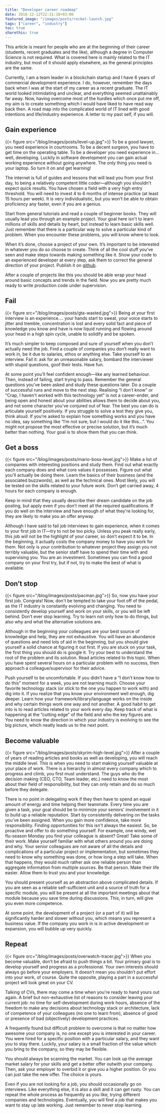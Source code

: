 ```yaml
---
title: "Developer career roadmap"
date: 2018-12-12T22:31:18+03:00
featured_image: "/images/posts/rocket-launch.jpg"
tags: ["career", "industry"]
toc: true
sharethis: true
---
```

This article is meant for people who are at the beginning of their career (students, recent graduates and the like), although a degree in Computer Science is not required. What is covered here is mainly related to the IT industry, but most of it should apply elsewhere, as the general principles are the same.

Currently, I am a team leader in a blockchain startup and I have 6 years of commercial development experience. I do, however, remember the days back when I was at the start of my career as a recent graduate. The IT world looked intimidating and unclear, and everything seemed unattainably far away. Now, having overcome most of the hurdles which once put me off, my aim is to create something which I would have liked to have read way back then. A road map into the complicated world of IT lined with good intentions and life/industry experience. A letter to my past self, if you will.

## Gain experience
{{< figure src="/blog/images/posts/level-up.jpg">}}
To be a good lawyer, you need experience in courtrooms. To be a decent surgeon, you have to get time on the operating table. To be a developer you need experience in... well, developing. Luckily in software development you can gain actual working experience without going anywhere. The only thing you need is your laptop. So turn it on and get learning!
	
The internet is full of guides and lessons that will lead you from your first day, to being a relatively competent little coder—although you shouldn't expect quick results. You have chosen a field with a very high entry threshold. You will need to invest 4 to 6 months of intense practice (at least 15 hours per week). It is very individualistic, but you won’t be able to obtain proficiency any faster, even if you are a genius.

Start from general tutorials and read a couple of beginner books. They will usually lead you through an example project. Your goal here isn't to learn millions of skills and details by heart, but instead to learn basic skills well. Just remember that there is a particular way to solve a particular kind of problem. When you encounter these problems, you will know where to look.

When it’s done, choose a project of your own. It’s important to be interested in whatever you do so choose to create. Think of all the cool stuff you’ve seen and make steps towards making something like it. Show your code to an experienced developer at every step, ask them to correct the general direction of your project. Publish it on [github](https://github.com/).

After a couple of projects like this you should be able wrap your head around basic concepts and trends in the field. Now you are pretty much ready to write production code under supervision.

## Fail
{{< figure src="/blog/images/posts/gta-wasted.jpg">}}
Being at your first interview is an experience.... your hands start to sweat, your voice starts to jitter and tremble, concentration is lost and every solid fact and piece of knowledge you know and have is now liquid running and flowing around your head in a high spin cycle, unable to solidify and be spoken.
	
It’s much simpler to keep composed and sure of yourself when you don’t actually need the job. Find a couple of companies you don’t really want to work in, be it due to salaries, ethos or anything else. Take yourself to an interview. Fail it: ask for an unreasonable salary, bombard the interviewer with stupid questions, goof their tests. Have fun.

At some point you’ll feel confident enough—like any learned behaviour. Then, instead of failing, start trying to pass. Remember the general questions you’ve been asked and study these questions later. Do a couple of successful runs and move to the next step. Realising “I don’t know” or “Crap, I haven't worked with this technology yet” is not a career-ender, and being open and honest about your abilities allows them to decide about you, and not some character you've conjured out of fear. The best you can do is articulate yourself positively. If you struggle to solve a test they give you, think aloud. If you’re asked to explain how something works and you have no idea, say something like “I’m not sure, but I would do it like this...”. You might not propose the most effective or precise solution, but it’s much better than nothing. Your goal is to show them that you can think.

## Get a boss
{{< figure src="/blog/images/posts/mario-boss-level.jpg">}}
Make a list of companies with interesting positions and study them. Find out what exactly each company does and what core values it possesses. Figure out what you'll actually be doing there. Learn the basics of their business (and the associated buzzwords), as well as the technical ones. Most likely, you will be tested on the skills related to your future work. Don’t get carried away, 4 hours for each company is enough.

Keep in mind that they usually describe their dream candidate on the job posting, but apply even if you don’t meet all the required qualifications. If you do well on the interview and have enough of what they're looking for, they are likely to make you an offer anyway.

Although I have said to fail job interviews to gain experience, when it comes to your first job in IT—try to not be too picky. Unless you peak really early, this job will not be the highlight of your career, so don’t expect it to be. In the beginning, it actually costs the company money to have you work for them. Not only is your contribution to whatever project they assign you not terribly valuable, but the senior staff have to spend their time with and supervising you. You are an investment. Sometimes you can find a good company on your first try, but if not, try to make the best of what is available. 

## Don’t stop
{{< figure src="/blog/images/posts/pacman.jpg">}}
So, now you have your first job. Congrats! 
Now, don't be tempted to take your foot off of the pedal, as the IT industry is constantly evolving and changing. You need to consistently develop yourself and work on your skills, or you will be left behind. Don’t ever stop learning.  Try to learn not only how to do things, but also why and what the alternative solutions are. 

Although in the beginning your colleagues are your best source of knowledge and help, they are not exhaustive. You will have an abundance of questions and need lots of aid in the beginning, but you should give yourself a solid chance at figuring it out first. If you are stuck on your task, the first thing you should do is google it. Try your best to understand the root of the problem and its solution. Read articles related to this topic. When you have spent several hours on a particular problem with no success, then approach a colleague/supervisor for their advice. 

Push yourself to be uncomfortable. If you didn’t have a “I don’t know how to do this” moment for a week, you are not learning much. Choose your favorite technology stack (or stick to the one you happen to work with) and dig into it. If you realize that you know your environment well enough, dig deeper. Learn how your framework/library/language works on the inside and why certain things work one way and not another. A good habit to get into is to read articles related to your work every day. Keep track of what is happening at the “cutting edge” of the field and who the key figures are. You need to know the direction in which your industry is evolving to see the big picture, which neatly leads us to the next point.

## Become valuable
{{< figure src="/blog/images/posts/skyrim-high-level.jpg">}}
After a couple of years of reading articles and books as well as developing, you will reach the middle level. This is when you need to start making yourself valuable at your place of work. There is a hierarchy in almost every company which to progress and climb, you first must understand. The guys who do the decision making (CEO, CTO, Team leader, etc.) need to know the most about their field of responsibility, but they can only retain and do so much before they delegate.

There is no point in delegating work if they then have to spend an equal amount of energy and time helping their teammate. Every time you are given a task, your goal should be to minimize your seniors' involvement in it to build up a reliable reputation. Start by consistently delivering on the tasks you’ve been assigned. When you gain more confidence, take more responsibility. Finding opportunities for this isn't always the easiest. So, be proactive and offer to do something yourself. For example, one windy, wet flu-season Monday you find your colleague is absent? Great! Take some of their work. Make yourself familiar with what others around you are doing and why. Your senior colleagues are not aware of all the details and complications of a particular project or implementation, but sometimes they need to know why something was done, or how long a step will take. When that happens, they would much rather ask one reliable person than aggregate information from multiple sources. Be that person. Make their life easier. Allow them to trust you and your knowledge.

You should present yourself as an abstraction above complicated details. If you are seen as a reliable self-sufficient unit and a source of truth for a specific module, you will be present at all the important meetings about that module because you save time during discussions. This, in turn, will give you even more competence.

At some point, the development of a project (or a part of it) will be significantly harder and slower without you, which means you represent a business value. If the company you work in is in active development or expansion, you will bubble up very quickly. 

## Repeat
{{< figure src="/blog/images/posts/overwatch-tracer.jpg">}}
When you become valuable, don’t be afraid to push things a bit. Your primary goal is to develop yourself and progress as a professional. Your own interests should always go before your employers. It doesn’t mean you shouldn’t put effort into your work, of course. Quite the opposite, playing a part in a successful project will look great on your CV.

Talking of CVs, there may come a time when you're ready to hand yours out again. A brief but non-exhaustive list of reasons to consider leaving your current job: no time for self-development during work hours, absence of the freedom to make any decisions about technology stack or architecture, lack of competence of your colleagues (no one to learn from), absence of good or presence of bad (objectively) development practices. 

A frequently found but difficult problem to overcome is that no matter how awesome your company is, no one except you is interested in your career. You were hired for a specific position with a particular salary, and they want you to stay there. Luckily, your salary is a small fraction of the value which you bring to the company, so they may be flexible. 

You should always be scanning the market. You can look up the average market salary for your skills and get a better offer outwith your company. Then, ask your employer to overbid it or give you a higher position. Or you can just take the new offer. The choice is yours.

Even if you are not looking for a job, you should occasionally go on interviews. Like everything else, it is also a skill and it can get rusty. You can repeat the whole process as frequently as you like, trying different companies and technologies. Eventually, you will find a job that makes you want to stay up late working. Just remember to never stop learning.
